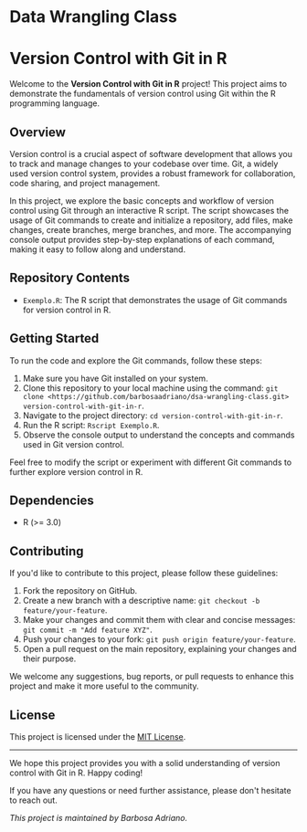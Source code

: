 Data Wrangling Class
====================

# Version Control with Git in R

Welcome to the **Version Control with Git in R** project! This project aims to demonstrate the fundamentals of version control using Git within the R programming language.

## Overview

Version control is a crucial aspect of software development that allows you to track and manage changes to your codebase over time. Git, a widely used version control system, provides a robust framework for collaboration, code sharing, and project management.

In this project, we explore the basic concepts and workflow of version control using Git through an interactive R script. The script showcases the usage of Git commands to create and initialize a repository, add files, make changes, create branches, merge branches, and more. The accompanying console output provides step-by-step explanations of each command, making it easy to follow along and understand.

## Repository Contents

- `Exemplo.R`: The R script that demonstrates the usage of Git commands for version control in R.

## Getting Started

To run the code and explore the Git commands, follow these steps:

1. Make sure you have Git installed on your system.
2. Clone this repository to your local machine using the command: `git clone <https://github.com/barbosaadriano/dsa-wrangling-class.git> version-control-with-git-in-r`.
3. Navigate to the project directory: `cd version-control-with-git-in-r`.
4. Run the R script: `Rscript Exemplo.R`.
5. Observe the console output to understand the concepts and commands used in Git version control.

Feel free to modify the script or experiment with different Git commands to further explore version control in R.

## Dependencies

- R (>= 3.0)

## Contributing

If you'd like to contribute to this project, please follow these guidelines:

1. Fork the repository on GitHub.
2. Create a new branch with a descriptive name: `git checkout -b feature/your-feature`.
3. Make your changes and commit them with clear and concise messages: `git commit -m "Add feature XYZ"`.
4. Push your changes to your fork: `git push origin feature/your-feature`.
5. Open a pull request on the main repository, explaining your changes and their purpose.

We welcome any suggestions, bug reports, or pull requests to enhance this project and make it more useful to the community.

## License

This project is licensed under the [MIT License](LICENSE).

---

We hope this project provides you with a solid understanding of version control with Git in R. Happy coding!

If you have any questions or need further assistance, please don't hesitate to reach out.

*This project is maintained by Barbosa Adriano.*
